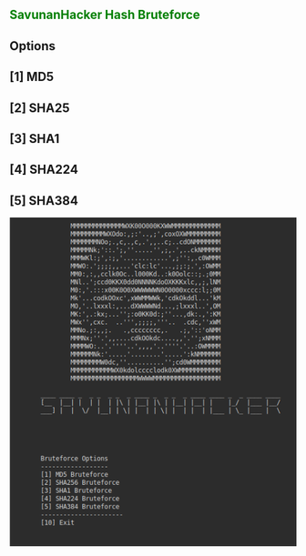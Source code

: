 <span style="color: green">SavunanHacker Hash Bruteforce</span>
-----
Options
---------
[1] MD5 
---------
[2] SHA25
---------
[3] SHA1
---------
[4] SHA224
---------
[5] SHA384
----------
![alt text](image.png)
